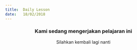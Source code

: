 ```yaml
---
title:  Daily Lesson
date:   18/02/2018
---
```


### <center>Kami sedang mengerjakan pelajaran ini</center>
<center>Silahkan kembali lagi nanti</center>